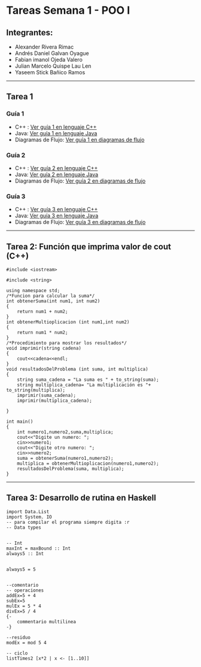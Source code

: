 # Tareas Semana 1 - POO I 
## Integrantes:
- Alexander Rivera Rimac
- Andrés Daniel Galvan Oyague
- Fabian imanol Ojeda Valero
- Julian Marcelo Quispe Lau Len
- Yaseem Stick Bañico Ramos

---

## Tarea 1
### Guía 1 
- C++ : [Ver guía 1 en lenguaje C++](c++/guia1/ejercicios.md)
- Java: [Ver guía 1 en lenguaje Java](java/guia1/ejercicios.md)
- Diagramas de Flujo: [Ver guía 1 en diagramas de flujo](diagramasFlujo/guia1/ejercicios.md)


### Guía 2
- C++ : [Ver guía 2 en lenguaje C++](c++/guia2/ejercicios.md)
- Java: [Ver guía 2 en lenguaje Java](java/guia2/ejercicios.md)
- Diagramas de Flujo: [Ver guía 2 en diagramas de flujo](diagramasFlujo/guia2/ejercicios.md)

### Guía 3
- C++ : [Ver guía 3 en lenguaje C++](c++/guia3/ejercicios.md)
- Java: [Ver guía 3 en lenguaje Java](java/guia3/ejercicios.md)
- Diagramas de Flujo: [Ver guía 3 en diagramas de flujo](diagramasFlujo/guia3/ejercicios.md)

---
## Tarea 2: Función que imprima valor de cout (C++)
````
#include <iostream>

#include <string>

using namespace std;
/*Funcion para calcular la suma*/
int obtenerSuma(int num1, int num2)
{
    return num1 + num2;
}
int obtenerMultioplicacion (int num1,int num2)
{
    return num1 * num2;
}
/*Procedimiento para mostrar los resultados*/
void imprimir(string cadena)
{
    cout<<cadena<<endl;
}
void resultadosDelProblema (int suma, int multiplica)
{
    string suma_cadena = "La suma es " + to_string(suma);
    string multiplica_cadena= "La multiplicación es "+ to_string(multiplica);
    imprimir(suma_cadena);
    imprimir(multiplica_cadena);

}

int main()
{
    int numero1,numero2,suma,multiplica;
    cout<<"Digite un numero: ";
    cin>>numero1;
    cout<<"Digite otro numero: ";
    cin>>numero2;
    suma = obtenerSuma(numero1,numero2);
    multiplica = obtenerMultioplicacion(numero1,numero2);
    resultadosDelProblema(suma, multiplica);
}
````
---
## Tarea 3: Desarrollo de rutina en Haskell
````
import Data.List
import System. IO
-- para compilar el programa siempre digita :r
-- Data types 


-- Int
maxInt = maxBound :: Int
always5 :: Int


always5 = 5


--comentario
-- operaciones
addEx=5 + 4
subEx=5
mulEx = 5 * 4
divEx=5 / 4
{-
    commentario multilinea
-}

--residuo
modEx = mod 5 4

-- ciclo
listTimes2 [x*2 | x <- [1..10]] 
````
